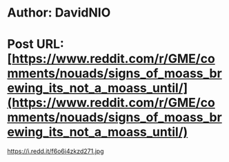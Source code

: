 # Author: DavidNIO
# Post URL: [https://www.reddit.com/r/GME/comments/nouads/signs_of_moass_brewing_its_not_a_moass_until/](https://www.reddit.com/r/GME/comments/nouads/signs_of_moass_brewing_its_not_a_moass_until/)


https://i.redd.it/f6o6i4zkzd271.jpg